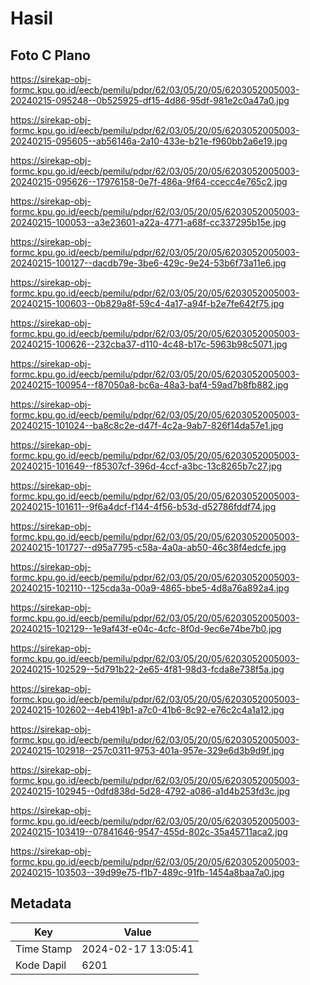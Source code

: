 # Hasil

## Foto C Plano

https://sirekap-obj-formc.kpu.go.id/eecb/pemilu/pdpr/62/03/05/20/05/6203052005003-20240215-095248--0b525925-df15-4d86-95df-981e2c0a47a0.jpg

https://sirekap-obj-formc.kpu.go.id/eecb/pemilu/pdpr/62/03/05/20/05/6203052005003-20240215-095605--ab56146a-2a10-433e-b21e-f960bb2a6e19.jpg

https://sirekap-obj-formc.kpu.go.id/eecb/pemilu/pdpr/62/03/05/20/05/6203052005003-20240215-095626--17976158-0e7f-486a-9f64-ccecc4e765c2.jpg

https://sirekap-obj-formc.kpu.go.id/eecb/pemilu/pdpr/62/03/05/20/05/6203052005003-20240215-100053--a3e23601-a22a-4771-a68f-cc337295b15e.jpg

https://sirekap-obj-formc.kpu.go.id/eecb/pemilu/pdpr/62/03/05/20/05/6203052005003-20240215-100127--dacdb79e-3be6-429c-9e24-53b6f73a11e6.jpg

https://sirekap-obj-formc.kpu.go.id/eecb/pemilu/pdpr/62/03/05/20/05/6203052005003-20240215-100603--0b829a8f-59c4-4a17-a94f-b2e7fe642f75.jpg

https://sirekap-obj-formc.kpu.go.id/eecb/pemilu/pdpr/62/03/05/20/05/6203052005003-20240215-100626--232cba37-d110-4c48-b17c-5963b98c5071.jpg

https://sirekap-obj-formc.kpu.go.id/eecb/pemilu/pdpr/62/03/05/20/05/6203052005003-20240215-100954--f87050a8-bc6a-48a3-baf4-59ad7b8fb882.jpg

https://sirekap-obj-formc.kpu.go.id/eecb/pemilu/pdpr/62/03/05/20/05/6203052005003-20240215-101024--ba8c8c2e-d47f-4c2a-9ab7-826f14da57e1.jpg

https://sirekap-obj-formc.kpu.go.id/eecb/pemilu/pdpr/62/03/05/20/05/6203052005003-20240215-101649--f85307cf-396d-4ccf-a3bc-13c8265b7c27.jpg

https://sirekap-obj-formc.kpu.go.id/eecb/pemilu/pdpr/62/03/05/20/05/6203052005003-20240215-101611--9f6a4dcf-f144-4f56-b53d-d52786fddf74.jpg

https://sirekap-obj-formc.kpu.go.id/eecb/pemilu/pdpr/62/03/05/20/05/6203052005003-20240215-101727--d95a7795-c58a-4a0a-ab50-46c38f4edcfe.jpg

https://sirekap-obj-formc.kpu.go.id/eecb/pemilu/pdpr/62/03/05/20/05/6203052005003-20240215-102110--125cda3a-00a9-4865-bbe5-4d8a76a892a4.jpg

https://sirekap-obj-formc.kpu.go.id/eecb/pemilu/pdpr/62/03/05/20/05/6203052005003-20240215-102129--1e9af43f-e04c-4cfc-8f0d-9ec6e74be7b0.jpg

https://sirekap-obj-formc.kpu.go.id/eecb/pemilu/pdpr/62/03/05/20/05/6203052005003-20240215-102529--5d791b22-2e65-4f81-98d3-fcda8e738f5a.jpg

https://sirekap-obj-formc.kpu.go.id/eecb/pemilu/pdpr/62/03/05/20/05/6203052005003-20240215-102602--4eb419b1-a7c0-41b6-8c92-e76c2c4a1a12.jpg

https://sirekap-obj-formc.kpu.go.id/eecb/pemilu/pdpr/62/03/05/20/05/6203052005003-20240215-102918--257c0311-9753-401a-957e-329e6d3b9d9f.jpg

https://sirekap-obj-formc.kpu.go.id/eecb/pemilu/pdpr/62/03/05/20/05/6203052005003-20240215-102945--0dfd838d-5d28-4792-a086-a1d4b253fd3c.jpg

https://sirekap-obj-formc.kpu.go.id/eecb/pemilu/pdpr/62/03/05/20/05/6203052005003-20240215-103419--07841646-9547-455d-802c-35a45711aca2.jpg

https://sirekap-obj-formc.kpu.go.id/eecb/pemilu/pdpr/62/03/05/20/05/6203052005003-20240215-103503--39d99e75-f1b7-489c-91fb-1454a8baa7a0.jpg


## Metadata

| Key        | Value               |
| ---------- | ------------------- |
| Time Stamp | 2024-02-17 13:05:41 |
| Kode Dapil | 6201                |




